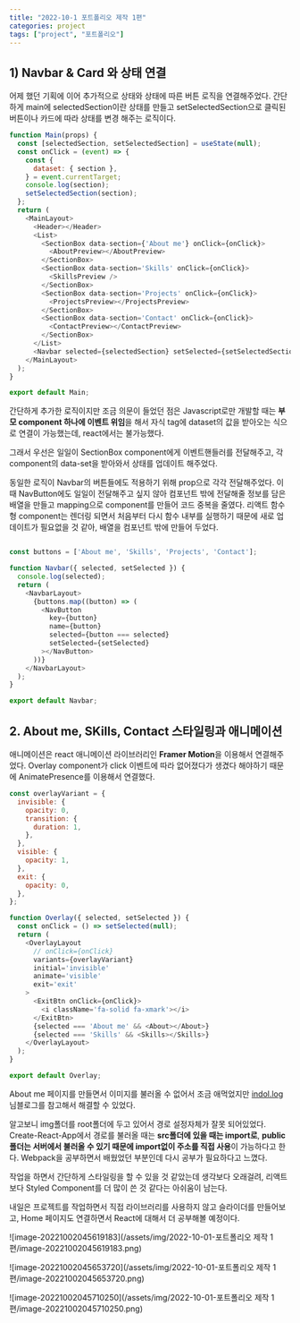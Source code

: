 ```yaml
---
title: "2022-10-1 포트폴리오 제작 1편"
categories: project
tags: ["project", "포트폴리오"]
---
```




## 1)  Navbar & Card 와 상태 연결



  어제 했던 기획에 이어 추가적으로 상태와 상태에 따른 버튼 로직을 연결해주었다. 간단하게 main에 selectedSection이란 상태를 만들고 setSelectedSection으로 클릭된 버튼이나 카드에 따라 상태를 변경 해주는 로직이다.



```javascript
function Main(props) {
  const [selectedSection, setSelectedSection] = useState(null);
  const onClick = (event) => {
    const {
      dataset: { section },
    } = event.currentTarget;
    console.log(section);
    setSelectedSection(section);
  };
  return (
    <MainLayout>
      <Header></Header>
      <List>
        <SectionBox data-section={'About me'} onClick={onClick}>
          <AboutPreview></AboutPreview>
        </SectionBox>
        <SectionBox data-section='Skills' onClick={onClick}>
          <SkillsPreview />
        </SectionBox>
        <SectionBox data-section='Projects' onClick={onClick}>
          <ProjectsPreview></ProjectsPreview>
        </SectionBox>
        <SectionBox data-section='Contact' onClick={onClick}>
          <ContactPreview></ContactPreview>
        </SectionBox>
      </List>
      <Navbar selected={selectedSection} setSelected={setSelectedSection} />
    </MainLayout>
  );
}

export default Main;
```



  간단하게 추가한 로직이지만 조금 의문이 들었던 점은 Javascript로만 개발할 때는 **부모 component 하나에 이벤트 위임**을 해서 자식 tag에 dataset의 값을 받아오는 식으로 연결이 가능했는데, react에서는 불가능했다. 

그래서 우선은 일일이 SectionBox component에게 이벤트핸들러를 전달해주고, 각 component의 data-set을 받아와서 상태를 업데이트 해주었다.



  동일한 로직이 Navbar의 버튼들에도 적용하기 위해 prop으로 각각 전달해주었다. 이때 NavButton에도 일일이 전달해주고 싶지 않아 컴포넌트 밖에 전달해줄 정보를 담은 배열을 만들고 mapping으로 component를 만들어 코드 중복을 줄였다. 리액트 함수형 component는 렌더링 되면서 처음부터 다시 함수 내부를 실행하기 때문에 새로 업데이트가 필요없을 것 같아, 배열을 컴포넌트 밖에 만들어 두었다.



```javascript

const buttons = ['About me', 'Skills', 'Projects', 'Contact'];

function Navbar({ selected, setSelected }) {
  console.log(selected);
  return (
    <NavbarLayout>
      {buttons.map((button) => (
        <NavButton
          key={button}
          name={button}
          selected={button === selected}
          setSelected={setSelected}
        ></NavButton>
      ))}
    </NavbarLayout>
  );
}

export default Navbar;
```



## 2. About me, SKills, Contact 스타일링과 애니메이션



  애니메이션은 react 애니메이션 라이브러리인 <b>Framer Motion</b>을 이용해서 연결해주었다. Overlay component가 click 이벤트에 따라 없어졌다가 생겼다 해야하기 때문에 AnimatePresence를 이용해서 연결했다.

```javascript
const overlayVariant = {
  invisible: {
    opacity: 0,
    transition: {
      duration: 1,
    },
  },
  visible: {
    opacity: 1,
  },
  exit: {
    opacity: 0,
  },
};

function Overlay({ selected, setSelected }) {
  const onClick = () => setSelected(null);
  return (
    <OverlayLayout
      // onClick={onClick}
      variants={overlayVariant}
      initial='invisible'
      animate='visible'
      exit='exit'
    >
      <ExitBtn onClick={onClick}>
        <i className='fa-solid fa-xmark'></i>
      </ExitBtn>
      {selected === 'About me' && <About></About>}
      {selected === 'Skills' && <Skills></Skills>}
    </OverlayLayout>
  );
}

export default Overlay;

```



  About me 페이지를 만들면서 이미지를 불러올 수 없어서 조금 애먹었지만 [indol.log](https://velog.io/@ingdol2/React-image-%EA%B2%BD%EB%A1%9C-%EC%84%A4%EC%A0%95%ED%95%98%EA%B8%B0) 님블로그를 참고해서 해결할 수 있었다.

알고보니 img폴더를 root폴더에 두고 있어서 경로 설정자체가 잘못 되어있었다. Create-React-App에서 경로를 불러올 때는 **src폴더에 있을 때는 import로**, **public 폴더는 서버에서 불러올 수 있기 때문에 import없이 주소를 직접 사용**이 가능하다고 한다. Webpack을 공부하면서 배웠었던 부분인데 다시 공부가 필요하다고 느꼈다.



 작업을 하면서 간단하게 스타일링을 할 수 있을 것 같았는데 생각보다 오래걸려, 리액트보다 Styled Component를 더 많이 쓴 것 같다는 아쉬움이 남는다.

내일은 프로젝트를 작업하면서 직접 라이브러리를 사용하지 않고 슬라이더를 만들어보고, Home 페이지도 연결하면서 React에 대해서 더 공부해볼 예정이다.



![image-20221002045619183](/assets/img/2022-10-01-포트폴리오 제작 1편/image-20221002045619183.png)



![image-20221002045653720](/assets/img/2022-10-01-포트폴리오 제작 1편/image-20221002045653720.png)



![image-20221002045710250](/assets/img/2022-10-01-포트폴리오 제작 1편/image-20221002045710250.png)
